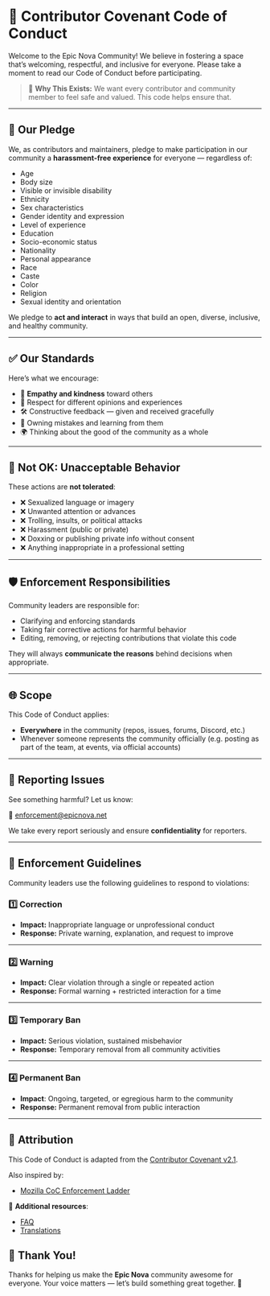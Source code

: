 
# 🧾 Contributor Covenant Code of Conduct

Welcome to the Epic Nova Community! We believe in fostering a space that’s welcoming, respectful, and inclusive for everyone. Please take a moment to read our Code of Conduct before participating.

> 🧠 **Why This Exists:**
> We want every contributor and community member to feel safe and valued. This code helps ensure that.

---

## 🤝 Our Pledge

We, as contributors and maintainers, pledge to make participation in our community a **harassment-free experience** for everyone — regardless of:

  - Age
  - Body size
  - Visible or invisible disability
  - Ethnicity
  - Sex characteristics
  - Gender identity and expression
  - Level of experience
  - Education
  - Socio-economic status
  - Nationality
  - Personal appearance
  - Race
  - Caste
  - Color
  - Religion
  - Sexual identity and orientation

We pledge to **act and interact** in ways that build an open, diverse, inclusive, and healthy community.

---

## ✅ Our Standards

Here’s what we encourage:

  - 🌱 **Empathy and kindness** toward others
  - 🧠 Respect for different opinions and experiences
  - 🛠️ Constructive feedback — given and received gracefully
  - 🙋 Owning mistakes and learning from them
  - 🌍 Thinking about the good of the community as a whole

---

## 🚫 Not OK: Unacceptable Behavior

These actions are **not tolerated**:

  - ❌ Sexualized language or imagery
  - ❌ Unwanted attention or advances
  - ❌ Trolling, insults, or political attacks
  - ❌ Harassment (public or private)
  - ❌ Doxxing or publishing private info without consent
  - ❌ Anything inappropriate in a professional setting

---

## 🛡️ Enforcement Responsibilities

Community leaders are responsible for:

  - Clarifying and enforcing standards
  - Taking fair corrective actions for harmful behavior
  - Editing, removing, or rejecting contributions that violate this code

They will always **communicate the reasons** behind decisions when appropriate.

---

## 🌐 Scope

This Code of Conduct applies:

  - **Everywhere** in the community (repos, issues, forums, Discord, etc.)
  - Whenever someone represents the community officially
    (e.g. posting as part of the team, at events, via official accounts)
  
---

## 📢 Reporting Issues

See something harmful? Let us know:

📧 [enforcement@epicnova.net](mailto:enforcement@epicnova.net)

We take every report seriously and ensure **confidentiality** for reporters.

---

## 🧭 Enforcement Guidelines

Community leaders use the following guidelines to respond to violations:

### 1️⃣ Correction

- **Impact:** Inappropriate language or unprofessional conduct
- **Response:** Private warning, explanation, and request to improve

---

### 2️⃣ Warning

- **Impact:** Clear violation through a single or repeated action
- **Response:** Formal warning + restricted interaction for a time

---

### 3️⃣ Temporary Ban

- **Impact:** Serious violation, sustained misbehavior
- **Response:** Temporary removal from all community activities

---

### 4️⃣ Permanent Ban

- **Impact**: Ongoing, targeted, or egregious harm to the community
- **Response:** Permanent removal from public interaction

---

## 🧾 Attribution

This Code of Conduct is adapted from the [Contributor Covenant v2.1](https://www.contributor-covenant.org/version/2/1/code_of_conduct/).

Also inspired by:
  - [Mozilla CoC Enforcement Ladder](https://github.com/mozilla/diversity)

🔗 **Additional resources**:
  - [FAQ](https://www.contributor-covenant.org/faq)
  - [Translations](https://www.contributor-covenant.org/translations)

## 🙌 Thank You!

Thanks for helping us make the **Epic Nova** community awesome for everyone.
Your voice matters — let’s build something great together. 🌌